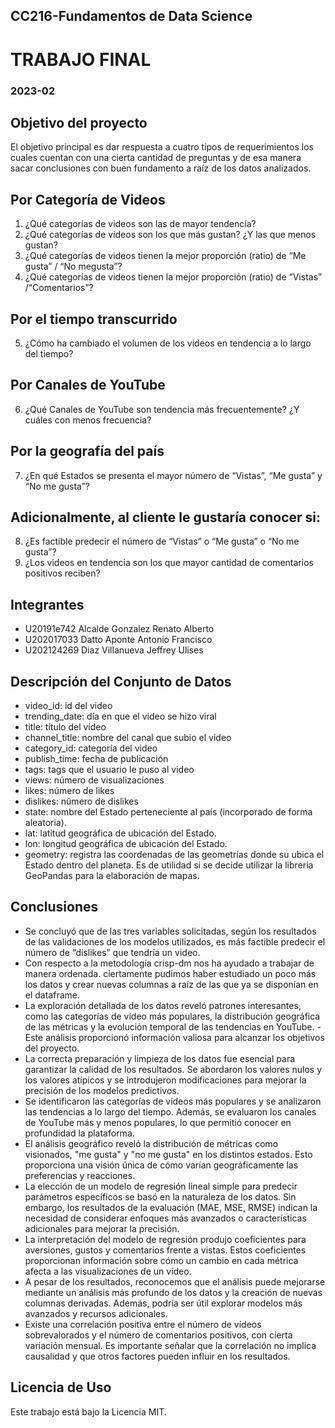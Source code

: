 ## CC216-Fundamentos de Data Science
# TRABAJO FINAL
### 2023-02

## **Objetivo del proyecto**

El objetivo principal es dar respuesta a cuatro tipos de requerimientos los cuales cuentan con una cierta cantidad de preguntas y de esa manera sacar conclusiones con buen fundamento a raíz de los datos analizados.

## Por Categoría de Videos
1. ¿Qué categorías de videos son las de mayor tendencia?
2. ¿Qué categorías de videos son los que más gustan? ¿Y las que menos gustan?
3. ¿Qué categorías de videos tienen la mejor proporción (ratio) de “Me gusta” / “No megusta”?
4. ¿Qué categorías de videos tienen la mejor proporción (ratio) de “Vistas” /“Comentarios”?

## Por el tiempo transcurrido
5. ¿Cómo ha cambiado el volumen de los videos en tendencia a lo largo del tiempo?

## Por Canales de YouTube
6. ¿Qué Canales de YouTube son tendencia más frecuentemente? ¿Y cuáles con menos frecuencia?

## Por la geografía del país
7. ¿En qué Estados se presenta el mayor número de “Vistas”, “Me gusta” y “No me gusta”?

## Adicionalmente, al cliente le gustaría conocer si:
8. ¿Es factible predecir el número de “Vistas” o “Me gusta” o “No me gusta”?
9. ¿Los videos en tendencia son los que mayor cantidad de comentarios positivos reciben?

## **Integrantes**
- U20191e742 Alcalde Gonzalez Renato Alberto
- U202017033 Datto Aponte Antonio Francisco
- U202124269 Diaz Villanueva Jeffrey Ulises

## **Descripción del Conjunto de Datos**
- video_id: id del video
- trending_date: día en que el video se hizo viral
- title: título del vídeo
- channel_title: nombre del canal que subio el video
- category_id: categoría del video
- publish_time: fecha de publicación
- tags: tags que el usuario le puso al video
- views: número de visualizaciones
- likes: número de likes
- dislikes: número de dislikes
- state: nombre del Estado perteneciente al país (incorporado de forma aleatoria).
- lat: latitud geográfica de ubicación del Estado. 
- lon: longitud geográfica de ubicación del Estado.
- geometry: registra las coordenadas de las geometrías donde su ubica el Estado dentro del planeta. Es de utilidad si se decide utilizar la librería GeoPandas para la elaboración de mapas.

## **Conclusiones**
- Se concluyó que de las tres variables solicitadas, según los resultados de las validaciones de los modelos utilizados, es más factible predecir el número de “dislikes” que tendría un video.
- Con respecto a la metodología crisp-dm nos ha ayudado a trabajar de manera ordenada. ciertamente pudimos haber estudiado un poco más los datos y crear nuevas columnas a raíz de las que ya se disponían en el dataframe.
- La exploración detallada de los datos reveló patrones interesantes, como las categorías de vídeo más populares, la distribución geográfica de las métricas y la evolución temporal de las tendencias en YouTube. - Este análisis proporcionó información valiosa para alcanzar los objetivos del proyecto.
- La correcta preparación y limpieza de los datos fue esencial para garantizar la calidad de los resultados. Se abordaron los valores nulos y los valores atípicos y se introdujeron modificaciones para mejorar la precisión de los modelos predictivos.
- Se identificaron las categorías de vídeos más populares y se analizaron las tendencias a lo largo del tiempo. Además, se evaluaron los canales de YouTube más y menos populares, lo que permitió conocer en profundidad la plataforma.
- El análisis geográfico reveló la distribución de métricas como visionados, "me gusta" y "no me gusta" en los distintos estados. Esto proporciona una visión única de cómo varían geográficamente las preferencias y reacciones.
- La elección de un modelo de regresión lineal simple para predecir parámetros específicos se basó en la naturaleza de los datos. Sin embargo, los resultados de la evaluación (MAE, MSE, RMSE) indican la necesidad de considerar enfoques más avanzados o características adicionales para mejorar la precisión.
- La interpretación del modelo de regresión produjo coeficientes para aversiones, gustos y comentarios frente a vistas. Estos coeficientes proporcionan información sobre cómo un cambio en cada métrica afecta a las visualizaciones de un vídeo.
- A pesar de los resultados, reconocemos que el análisis puede mejorarse mediante un análisis más profundo de los datos y la creación de nuevas columnas derivadas. Además, podría ser útil explorar modelos más avanzados y recursos adicionales.
- Existe una correlación positiva entre el número de vídeos sobrevalorados y el número de comentarios positivos, con cierta variación mensual. Es importante señalar que la correlación no implica causalidad y que otros factores pueden influir en los resultados.

## **Licencia de Uso**
Este trabajo está bajo la Licencia MIT.
